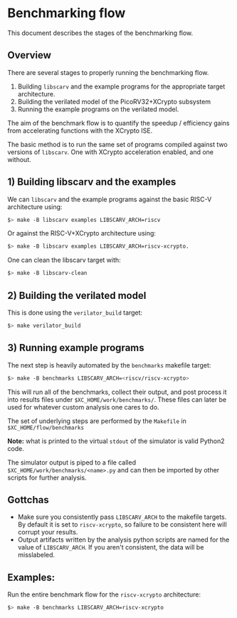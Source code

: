 
# Benchmarking flow

This document describes the stages of the benchmarking flow.

## Overview

There are several stages to properly running the benchmarking flow.

1. Building `libscarv` and the example programs for the appropriate target
   architecture.
2. Building the verilated model of the PicoRV32+XCrypto subsystem
3. Running the example programs on the verilated model.

The aim of the benchmark flow is to quantify the speedup / efficiency
gains from accelerating functions with the XCrypto ISE.

The basic method is to run the same set of programs compiled against two
versions of `libscarv`. One with XCrypto acceleration enabled, and one
without.

## 1) Building libscarv and the examples

We can `libscarv`  and the example programs against the basic RISC-V
architecture using:

```sh
$> make -B libscarv examples LIBSCARV_ARCH=riscv
```

Or against the RISC-V+XCrypto architecture using:

```sh
$> make -B libscarv examples LIBSCARV_ARCH=riscv-xcrypto.
```

One can clean the libscarv target with:

```sh
$> make -B libscarv-clean
```


## 2) Building the verilated model

This is done using the `verilator_build` target:

```sh
$> make verilator_build
```

## 3) Running example programs

The next step is heavily automated by the `benchmarks` makefile target:

```sh
$> make -B benchmarks LIBSCARV_ARCH=<riscv/riscv-xcrypto>
```

This will run all of the benchmarks, collect their output, and post process
it into results files under `$XC_HOME/work/benchmarks/`. These files can
later be used for whatever custom analysis one cares to do.

The set of underlying steps are performed by the `Makefile` in
`$XC_HOME/flow/benchmarks`

**Note:** what is printed to the virtual `stdout` of the simulator
is valid Python2 code.

The simulator output is piped to a file called
`$XC_HOME/work/benchmarks/<name>.py` and can then be
imported by other scripts for further analysis.

## Gottchas

- Make sure you consistently pass `LIBSCARV_ARCH` to the makefile targets.
  By default it is set to `riscv-xcrypto`, so failure to be consistent
  here will corrupt your results.
- Output artifacts written by the analysis python scripts are named for the
  value of `LIBSCARV_ARCH`. If you aren't consistent, the data will be
  misslabeled.

## Examples:

Run the entire benchmark flow for the `riscv-xcrypto` architecture:

```sh
$> make -B benchmarks LIBSCARV_ARCH=riscv-xcrypto
```

